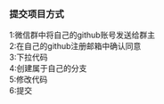 ### 提交项目方式  
1:微信群中将自己的github账号发送给群主  
2:在自己的github注册邮箱中确认同意  
3:下拉代码  
4:创建属于自己的分支  
5:修改代码  
6:提交  